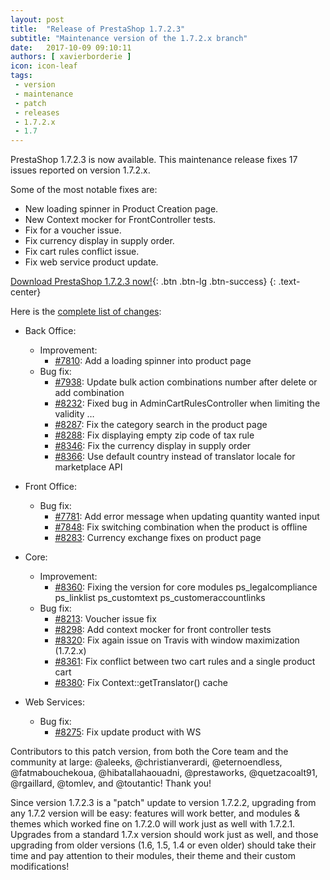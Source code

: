 ```yaml
---
layout: post
title:  "Release of PrestaShop 1.7.2.3"
subtitle: "Maintenance version of the 1.7.2.x branch"
date:   2017-10-09 09:10:11
authors: [ xavierborderie ]
icon: icon-leaf
tags:
 - version
 - maintenance
 - patch
 - releases
 - 1.7.2.x
 - 1.7
---
```


PrestaShop 1.7.2.3 is now available. This maintenance release fixes 17 issues reported on version 1.7.2.x.

Some of the most notable fixes are:

* New loading spinner in Product Creation page.
* New Context mocker for FrontController tests.
* Fix for a voucher issue.
* Fix currency display in supply order.
* Fix cart rules conflict issue.
* Fix web service product update.

[Download PrestaShop 1.7.2.3 now!](https://www.prestashop.com/en/download){: .btn .btn-lg .btn-success}
{: .text-center}

Here is the [complete list of changes](https://github.com/PrestaShop/PrestaShop/pulls?utf8=%E2%9C%93&q=is%3Apr%20milestone%3A1.7.2.3):

- Back Office:
  - Improvement:
    - [#7810](https://github.com/PrestaShop/PrestaShop/pull/#7810): Add a loading spinner into product page
  - Bug fix:
    - [#7938](https://github.com/PrestaShop/PrestaShop/pull/#7938): Update bulk action combinations number after delete or add combination
    - [#8232](https://github.com/PrestaShop/PrestaShop/pull/#8232): Fixed bug in AdminCartRulesController when limiting the validity …
    - [#8287](https://github.com/PrestaShop/PrestaShop/pull/#8287): Fix the category search in the product page
    - [#8288](https://github.com/PrestaShop/PrestaShop/pull/#8288): Fix displaying empty zip code of tax rule
    - [#8346](https://github.com/PrestaShop/PrestaShop/pull/#8346): Fix the currency display in supply order
    - [#8366](https://github.com/PrestaShop/PrestaShop/pull/#8366): Use default country instead of translator locale for marketplace API

- Front Office:
  - Bug fix:
    - [#7781](https://github.com/PrestaShop/PrestaShop/pull/#7781): Add error message when updating quantity wanted input
    - [#7848](https://github.com/PrestaShop/PrestaShop/pull/#7848): Fix switching combination when the product is offline
    - [#8283](https://github.com/PrestaShop/PrestaShop/pull/#8283): Currency exchange fixes on product page

- Core:
  - Improvement:
    - [#8360](https://github.com/PrestaShop/PrestaShop/pull/#8360): Fixing the version for core modules ps_legalcompliance ps_linklist ps_customtext ps_customeraccountlinks
  - Bug fix:
    - [#8213](https://github.com/PrestaShop/PrestaShop/pull/#8213): Voucher issue fix
    - [#8298](https://github.com/PrestaShop/PrestaShop/pull/#8298): Add context mocker for front controller tests 
    - [#8320](https://github.com/PrestaShop/PrestaShop/pull/#8320): Fix again issue on Travis with window maximization (1.7.2.x)
    - [#8361](https://github.com/PrestaShop/PrestaShop/pull/#8361): Fix conflict between two cart rules and a single product cart
    - [#8380](https://github.com/PrestaShop/PrestaShop/pull/#8380): Fix Context::getTranslator() cache

- Web Services:
  - Bug fix:
    - [#8275](https://github.com/PrestaShop/PrestaShop/pull/#8275): Fix update product with WS

Contributors to this patch version, from both the Core team and the community at large: @aleeks, @christianverardi, @eternoendless, @fatmabouchekoua, @hibatallahaouadni, @prestaworks, @quetzacoalt91, @rgaillard, @tomlev, and @toutantic! Thank you!

Since version 1.7.2.3 is a "patch" update to version 1.7.2.2, upgrading from any 1.7.2 version will be easy: features will work better, and modules & themes which worked fine on 1.7.2.0 will work just as well with 1.7.2.1.<br/>
Upgrades from a standard 1.7.x version should work just as well, and those upgrading from older versions (1.6, 1.5, 1.4 or even older) should take their time and pay attention to their modules, their theme and their custom modifications!
